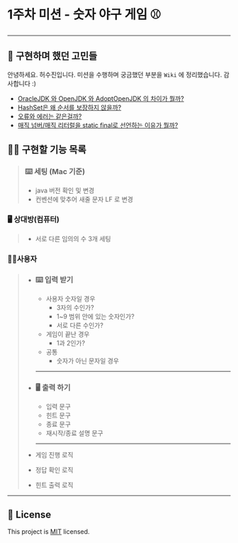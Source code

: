 # 1주차 미션 - 숫자 야구 게임 ⚾ 

---

## 🧐 구현하며 했던 고민들
안녕하세요. 허수진입니다. 미션을 수행하며 궁금했던 부분을 `Wiki` 에 정리했습니다. 감사합니다 :)
- [OracleJDK 와 OpenJDK 와 AdoptOpenJDK 의 차이가 뭘까?](https://github.com/her0807/java-baseball-precourse/wiki/Mac%EC%97%90%EC%84%9C-JAVA-%EB%B2%84%EC%A0%84-%ED%99%95%EC%9D%B8%EA%B3%BC-IntelliJ-%EC%97%90%EC%84%9C-JDK-%EB%B3%80%ED%99%98%ED%95%98%EA%B8%B0)
- [HashSet은 왜 순서를 보장하지 않을까?](https://github.com/her0807/java-baseball-precourse/wiki/HashSet,-TreeSet,-LinkedHashSet)
- [오류와 에러는 같은걸까?](https://github.com/her0807/java-baseball-precourse/wiki/%EC%98%88%EC%99%B8%EC%B2%98%EB%A6%AC%EC%97%90-%EB%8C%80%ED%95%98%EC%97%AC)
- [매직 넘버/매직 리터럴을 static final로 선언하는 이유가 뭘까?](https://github.com/her0807/java-baseball-precourse/wiki/final-%EA%B3%BC-static-final-%EC%9D%98-%EC%B0%A8%EC%9D%B4%3F)

## ✍🏻 구현할 기능 목록

>  ### ⌨️ 세팅 (Mac 기준)
>
> - java 버전 확인 및 변경
> - 컨벤션에 맞추어 새줄 문자 LF 로 변경 



### 🖥  상대방(컴퓨터)

> - 서로 다른 임의의 수 3개 세팅



### 👩‍💻사용자

> - ### ⌨️ 입력 받기 
>
>   - 사용자 숫자일 경우
>     - 3자의 수인가?
>     - 1~9 범위 안에 있는 숫자인가?
>     - 서로 다른 수인가?
>   - 게임이 끝난 경우 
>     - 1과 2인가?
>   - 공통
>     - 숫자가 아닌 문자일 경우
>
>   ---
>
> - ### 🖥 출력 하기
>
>   - 입력 문구
>   - 힌트 문구
>   - 종료 문구
>   - 재시작/종료 설명 문구
>
>   ---
>
> - 게임 진행 로직
>
> - 정답 확인 로직
>
> - 힌트 출력 로직



---

## 📝 License

This project is [MIT](https://github.com/woowacourse/java-baseball-precourse/blob/master/LICENSE) licensed.
